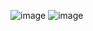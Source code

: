 ![image](https://github.com/user-attachments/assets/0ebd73d5-158a-4fa3-a99f-81ba706c65bb)
![image](https://github.com/user-attachments/assets/1a6fdf90-9623-46ed-81ef-e0a43137f625)
